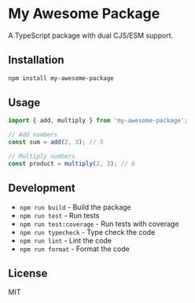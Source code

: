 # My Awesome Package

A TypeScript package with dual CJS/ESM support.

## Installation

```bash
npm install my-awesome-package
```

## Usage

```typescript
import { add, multiply } from 'my-awesome-package';

// Add numbers
const sum = add(2, 3); // 5

// Multiply numbers
const product = multiply(2, 3); // 6
```

## Development

- `npm run build` - Build the package
- `npm run test` - Run tests
- `npm run test:coverage` - Run tests with coverage
- `npm run typecheck` - Type check the code
- `npm run lint` - Lint the code
- `npm run format` - Format the code

## License

MIT